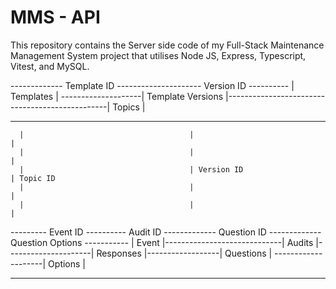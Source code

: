 # MMS - API

This repository contains the Server side code of my Full-Stack Maintenance Management System project that utilises Node JS, Express, Typescript, Vitest, and MySQL.


-------------     Template ID     ---------------------                 Version ID                     ----------
| Templates | --------------------| Template Versions |------------------------------------------------| Topics |
-------------                     ---------------------                                                ----------
      |                                     |                                                               |
      |                                     |                                                               |
      |                                     | Version ID                                                    | Topic ID
      |                                     |                                                               |
      |                                     |                                                               |
  ---------         Event ID            ----------    Audit ID         -------------    Question ID   -------------   Question Options  -----------
  | Event |-----------------------------| Audits |---------------------| Responses |------------------| Questions | --------------------| Options |
  ---------                             ----------                     -------------                  -------------                     -----------
